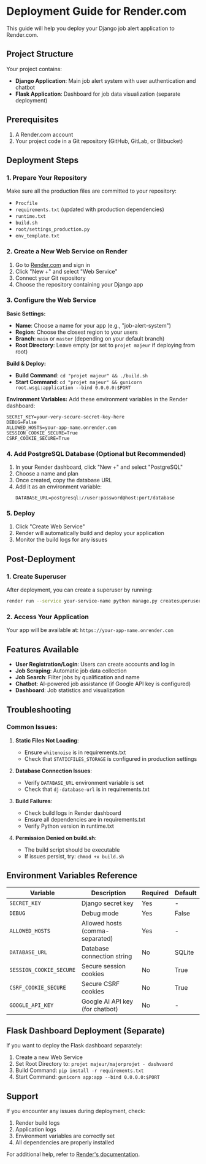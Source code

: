 # Deployment Guide for Render.com

This guide will help you deploy your Django job alert application to Render.com.

## Project Structure

Your project contains:
- **Django Application**: Main job alert system with user authentication and chatbot
- **Flask Application**: Dashboard for job data visualization (separate deployment)

## Prerequisites

1. A Render.com account
2. Your project code in a Git repository (GitHub, GitLab, or Bitbucket)

## Deployment Steps

### 1. Prepare Your Repository

Make sure all the production files are committed to your repository:
- `Procfile`
- `requirements.txt` (updated with production dependencies)
- `runtime.txt`
- `build.sh`
- `root/settings_production.py`
- `env_template.txt`

### 2. Create a New Web Service on Render

1. Go to [Render.com](https://render.com) and sign in
2. Click "New +" and select "Web Service"
3. Connect your Git repository
4. Choose the repository containing your Django app

### 3. Configure the Web Service

**Basic Settings:**
- **Name**: Choose a name for your app (e.g., "job-alert-system")
- **Region**: Choose the closest region to your users
- **Branch**: `main` or `master` (depending on your default branch)
- **Root Directory**: Leave empty (or set to `projet majeur` if deploying from root)

**Build & Deploy:**
- **Build Command**: `cd "projet majeur" && ./build.sh`
- **Start Command**: `cd "projet majeur" && gunicorn root.wsgi:application --bind 0.0.0.0:$PORT`

**Environment Variables:**
Add these environment variables in the Render dashboard:

```
SECRET_KEY=your-very-secure-secret-key-here
DEBUG=False
ALLOWED_HOSTS=your-app-name.onrender.com
SESSION_COOKIE_SECURE=True
CSRF_COOKIE_SECURE=True
```

### 4. Add PostgreSQL Database (Optional but Recommended)

1. In your Render dashboard, click "New +" and select "PostgreSQL"
2. Choose a name and plan
3. Once created, copy the database URL
4. Add it as an environment variable:
   ```
   DATABASE_URL=postgresql://user:password@host:port/database
   ```

### 5. Deploy

1. Click "Create Web Service"
2. Render will automatically build and deploy your application
3. Monitor the build logs for any issues

## Post-Deployment

### 1. Create Superuser
After deployment, you can create a superuser by running:
```bash
render run --service your-service-name python manage.py createsuperuser --settings=root.settings_production
```

### 2. Access Your Application
Your app will be available at: `https://your-app-name.onrender.com`

## Features Available

- **User Registration/Login**: Users can create accounts and log in
- **Job Scraping**: Automatic job data collection
- **Job Search**: Filter jobs by qualification and name
- **Chatbot**: AI-powered job assistance (if Google API key is configured)
- **Dashboard**: Job statistics and visualization

## Troubleshooting

### Common Issues:

1. **Static Files Not Loading**:
   - Ensure `whitenoise` is in requirements.txt
   - Check that `STATICFILES_STORAGE` is configured in production settings

2. **Database Connection Issues**:
   - Verify `DATABASE_URL` environment variable is set
   - Check that `dj-database-url` is in requirements.txt

3. **Build Failures**:
   - Check build logs in Render dashboard
   - Ensure all dependencies are in requirements.txt
   - Verify Python version in runtime.txt

4. **Permission Denied on build.sh**:
   - The build script should be executable
   - If issues persist, try: `chmod +x build.sh`

## Environment Variables Reference

| Variable | Description | Required | Default |
|----------|-------------|----------|---------|
| `SECRET_KEY` | Django secret key | Yes | - |
| `DEBUG` | Debug mode | Yes | False |
| `ALLOWED_HOSTS` | Allowed hosts (comma-separated) | Yes | - |
| `DATABASE_URL` | Database connection string | No | SQLite |
| `SESSION_COOKIE_SECURE` | Secure session cookies | No | True |
| `CSRF_COOKIE_SECURE` | Secure CSRF cookies | No | True |
| `GOOGLE_API_KEY` | Google AI API key (for chatbot) | No | - |

## Flask Dashboard Deployment (Separate)

If you want to deploy the Flask dashboard separately:

1. Create a new Web Service
2. Set Root Directory to: `projet majeur/majorprojet - dashvaord`
3. Build Command: `pip install -r requirements.txt`
4. Start Command: `gunicorn app:app --bind 0.0.0.0:$PORT`

## Support

If you encounter any issues during deployment, check:
1. Render build logs
2. Application logs
3. Environment variables are correctly set
4. All dependencies are properly installed

For additional help, refer to [Render's documentation](https://render.com/docs).
